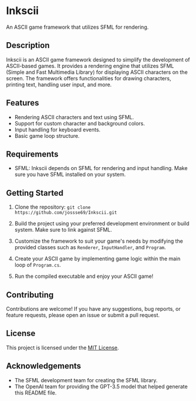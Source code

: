 # Inkscii

An ASCII game framework that utilizes SFML for rendering. 

## Description

Inkscii is an ASCII game framework designed to simplify the development of ASCII-based games. It provides a rendering engine that utilizes SFML (Simple and Fast Multimedia Library) for displaying ASCII characters on the screen. The framework offers functionalities for drawing characters, printing text, handling user input, and more.

## Features

- Rendering ASCII characters and text using SFML.
- Support for custom character and background colors.
- Input handling for keyboard events.
- Basic game loop structure.

## Requirements

- SFML: Inkscii depends on SFML for rendering and input handling. Make sure you have SFML installed on your system.

## Getting Started

1. Clone the repository:
`git clone https://github.com/jossse69/Inkscii.git`
2. Build the project using your preferred development environment or build system. Make sure to link against SFML.

3. Customize the framework to suit your game's needs by modifying the provided classes such as `Renderer`, `InputHandler`, and `Program`.

4. Create your ASCII game by implementing game logic within the main loop of `Program.cs`.

5. Run the compiled executable and enjoy your ASCII game!

## Contributing

Contributions are welcome! If you have any suggestions, bug reports, or feature requests, please open an issue or submit a pull request.

## License

This project is licensed under the [MIT License](LICENSE).

## Acknowledgements

- The SFML development team for creating the SFML library.
- The OpenAI team for providing the GPT-3.5 model that helped generate this README file.
